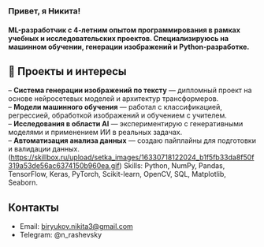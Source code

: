 ###  Привет, я Никита!
#### ML-разработчик с 4-летним опытом программирования в рамках учебных и исследовательских проектов.   Специализируюсь на машинном обучении, генерации изображений и Python-разработке.
## 🚀 Проекты и интересы  
– **Система генерации изображений по тексту** — дипломный проект на основе нейросетевых моделей и архитектур трансформеров.  
– **Модели машинного обучения** — работал с классификацией, регрессией, обработкой изображений и обучением с учителем.  
– **Исследования в области AI** — экспериментирую с генеративными моделями и применением ИИ в реальных задачах.  
– **Автоматизация анализа данных** — создаю пайплайны для подготовки и валидации данных.
(https://skillbox.ru/upload/setka_images/16330718122024_b1f5fb33da8f50f319a53de56ac6374150b960ea.gif)
Skills: Python, NumPy, Pandas, TensorFlow, Keras, PyTorch, Scikit-learn, OpenCV, SQL, Matplotlib, Seaborn.

## Контакты
- Email: biryukov.nikita3@gmail.com
- Telegram: @n_rashevsky

